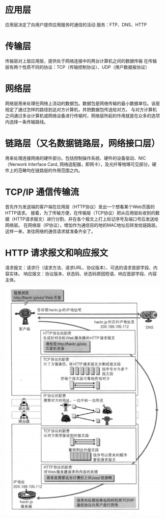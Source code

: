 # 应用层
应用层决定了向用户提供应用服务时通信的活动
服务：FTP、DNS、HTTP
# 传输层
传输层对上层应用层，提供处于网络连接中的两台计算机之间的数据传输
在传输层有两个性质不同的协议：TCP（传输控制协议）、UDP（用户数据报协议）
# 网络层
网络层用来处理在网络上流动的数据包。数据包是网络传输的最小数据单位。该层规定了通过怎样的路径到达对方计算机，并把数据包传送给对方。
与对方计算机之间通过多台计算机或网络设备进行传输时，网络层所起的作用就是在众多的选项内选择一条传输路线。
# 链路层（又名数据链路层，网络接口层）
用来处理连接网络的硬件部分。包括控制操作系统、硬件的设备驱动、NIC（Nerwork Interface Card, 网络适配器，即网卡），及光纤等物理可见部分。硬件上的范畴均在链路层的作用范围之内。
# TCP/IP 通信传输流
首先作为发送端的客户端在应用层（HTTP协议）发出一个想看某个Web页面的HTTP请求。
接着，为了传输方便，在传输层（TCP协议）把从应用层处收到的数据（HTTP请求报文）进行分割，并在各个报文上打上标记序号及端口号后发送给网络层。
在网络层（IP协议），增加作为通信目的地的MAC地址后转发给链路层。这样一来，发往网络的通信请求就准备齐全了。
# HTTP 请求报文和响应报文
请求报文：请求行（请求方法、请求URL、协议版本）、可选的请求首部字段、内容实体。
响应报文：协议版本、状态码、状态码原因短语、响应首部字段、内容主体。

![](https://github.com/dlyt/blog/blob/master/imgs/%7BD62C3525-1FCD-43C5-B9D5-4E82EDFF89C7%7D.jpg)
